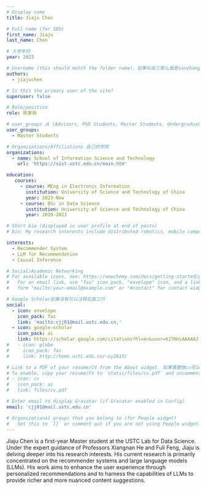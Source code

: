 ```yaml
---
# Display name
title: Jiaju Chen

# Full name (for SEO)
first_name: Jiaju
last_name: Chen

# 入学年份
year: 2023

# Username (this should match the folder name)，如果叫张三那么就是sanzhang
authors:
  - jiajuchen

# Is this the primary user of the site? 
superuser: false

# Role/position 
role: 陈家驹

# user_groups 从 (Advisors, PhD Students, Master Students, Undergraduate) 从这四个里面选
user_groups:
  - Master Students

# Organizations/Affiliations 自己的学院
organizations:
  - name: School of Information Science and Technology
    url: 'https://sist.ustc.edu.cn/main.htm'

education:
   courses:
     - course: MEng in Electronic Information
       institution: University of Science and Technology of China
       year: 2023-Now
     - course: BSc in Data Science
       institution: University of Science and Technology of China
       year: 2019-2023

# Short bio (displayed in user profile at end of posts)
# bio: My research interests include distributed robotics, mobile computing and programmable matter.

interests:
  - Recommender System
  - LLM for Recommendation
  - Causal Inference

# Social/Academic Networking
# For available icons, see: https://wowchemy.com/docs/getting-started/page-builder/#icons
#   For an email link, use "fas" icon pack, "envelope" icon, and a link in the
#   form "mailto:your-email@example.com" or "#contact" for contact widget.

# Google Scholar如果没有可以注释后面三行
social:
  - icon: envelope
    icon_pack: fas
    link: 'mailto:cjj01@mail.ustc.edu.cn,'
  - icon: google-scholar
    icon_pack: ai
    link: https://scholar.google.com/citations?hl=en&user=627HnsAAAAAJ
#   - icon: globe
#     icon_pack: fas
#     link: http://home.ustc.edu.cn/~zy2015/

# Link to a PDF of your resume/CV from the About widget. 如果需要放cv可以发给我
# To enable, copy your resume/CV to `static/files/cv.pdf` and uncomment the lines below.
# - icon: cv
#   icon_pack: ai
#   link: files/cv.pdf

# Enter email to display Gravatar (if Gravatar enabled in Config)
email: 'cjj01@mail.ustc.edu.cn'

# Organizational groups that you belong to (for People widget)
#   Set this to `[]` or comment out if you are not using People widget.
---
```


Jiaju Chen is a first-year Master student at the USTC Lab for Data Science. Under the expert guidance of Professors Xiangnan He and Fuli Feng, Jiaju is delving deeper into his research interests. His current research is primarily concentrated on the recommender systems and large language models (LLMs). His work aims to enhance the user experience through personalized recommendations and to harness the capabilities of LLMs to provide richer and more nuanced content suggestions.